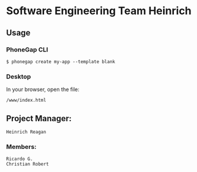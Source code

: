 # Software Engineering Team Heinrich

## Usage

### PhoneGap CLI

    $ phonegap create my-app --template blank

### Desktop

In your browser, open the file:

    /www/index.html

## Project Manager:

    Heinrich Reagan

### Members:
    Ricardo G.
    Christian Robert
